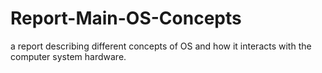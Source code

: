 # Report-Main-OS-Concepts
 a report describing different concepts of OS and how it interacts with the computer system hardware.
